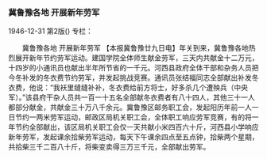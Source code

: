### 冀鲁豫各地  开展新年劳军

1946-12-31
第2版()
专栏：

　　冀鲁豫各地
    开展新年劳军
    【本报冀鲁豫廿九日电】年关到来，冀鲁豫各地热烈展开新年节约劳军运动。建国学院全体师生献金劳军，三天内共献金十二万元，十四岁的小通讯员也献出半年所节省的一千元。河西县政府全体干部和杂务人员把今冬补发的冬衣费节约劳军，并发起挑战竞赛。通讯员张结福同志全部献出补发冬衣费，他说：“我袄里缝缝补补，冬衣费给前方将士，好多杀几个遭殃兵（中央军）。”该县府干杂人员共一百一十五名全部献冬衣费者有八十四人，其他三十一人都部分献金，共献金三十万八千余元。冀鲁豫区邮务职工会，发起阳历年前一人一日节约一两米劳军运动，邮政区局机关职工会，全体职工响应劳军竞赛，有的将一年节约全部献出，该区局机关职工会仅一天共献小米四百六十斤，河西县小学响应新年劳军，发起课余拾柴劳军运动，每天下午课余四点至五点钟，拾柴两个星期，共拾柴三千二百八十斤，将柴变卖得三万三千元，全部献出劳军。
